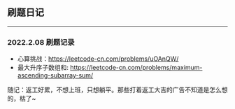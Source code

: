## 刷题日记

---------------------------------------------------
### 2022.2.08 刷题记录

* 心算挑战：https://leetcode-cn.com/problems/uOAnQW/
* 最大升序子数组和: https://leetcode-cn.com/problems/maximum-ascending-subarray-sum/

随记：返工好累，不想上班，只想躺平。那些打着返工大吉的广告不知道是怎么想的，枯了~
